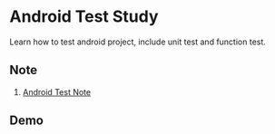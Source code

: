 # Android Test Study

Learn how to test android project, include unit test and function test.

## Note

1. [Android Test Note](./note/android-test-note.md)

## Demo
